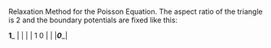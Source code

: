 Relaxation Method for the Poisson Equation.
The aspect ratio of the triangle is 2 and the boundary potentials are fixed like this:

   ____________1_____________
   |                        |
   |                        |
   1                        0
   |                        |
   |___________0____________|
